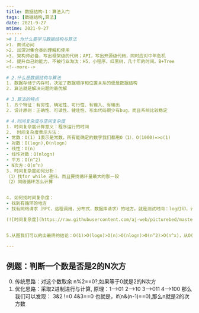 ```yaml
---
title: 数据结构-1：算法入门
tags: [数据结构,算法]
date: 2021-9-27
mtime: 2021-9-27
------
># 1.为什么要学习数据结构与算法
>1. 面试必问
>2. 加深对集合类的理解和使用
>3. 架构师必备，写出框架级的代码；API，写出开源级代码，同时应对中年危机
>4. 提升自己的能力，不被行业淘汰：H5，小程序。红黑树，几十年的时间。B+Tree
<!--more-->

# 2.什么是数据结构与算法
1. 数据存储于内存时，决定了数据顺序和位置关系的便是数据结构
2. 算法就是解决问题的最优解

# 3.算法的特点
1. 五个特征：有穷性、确定性、可行性、有输入、有输出
2. 设计原则：正确性、可读性、健壮性、写出代码很少有bug，而且系统比较稳定

# 4.时间复杂度与空间复杂度
1. 时间复杂度计算意义：程序运行的时间
2.  时间复杂度表示方法：  
- 常数：O(1) 1表示是常数，所有能确定的数字我们都用O（1），O(1000)=>o(1)
- 对数：O(logn),O(nlogn)
- 线性：O(n)
- 线性对数：O(nlogn)
- 平方：O(n^2)
- N次方：O(n^n)
3. 时间复杂度如何分析：
（1）找for while 递归。而且要找循环量最大的那一段
（2）同级循环怎么计算


4. 如何找时间复杂度：
- 找到有循环的地方
- 找有网络请求（RPC，远程调用，分布式，数据库请求）的地方。就是测试时间：log打印，计算平均时间。

(![时间复杂度](https://raw.githubusercontent.com/aj-web/picturebed/master/%E6%97%B6%E9%97%B4%E5%A4%8D%E6%9D%82%E5%BA%A6%E6%9B%B2%E7%BA%BF%E5%9B%BE.png))


5.从图我们可以的出最终的结论：O(1)>O(logn)>O(n)>O(nlogn)>O(n^2)>O(n^x)，从O(1)>O(logn)>O(n)>O(nlogn)，这些效果都是很好的。几乎优化的空间不是很大，但是后面两个时间复杂度是尽可能的优化下，我们优化最终的目标就是往O(1)的方向接近。

---
```


## 例题：判断一个数是否是2的N次方

0. 传统思路：对这个数取余 n%2==0?,如果等于0就是2的N次方
1. 优化思路：采取2进制进行与计算,
原理：1-->01   2-->10   3-->011  4-->100
那么我们可以发现： 3&2 !=0 4&3==0
也就是，if(n&(n-1)==0),那么n就是2的次方数


